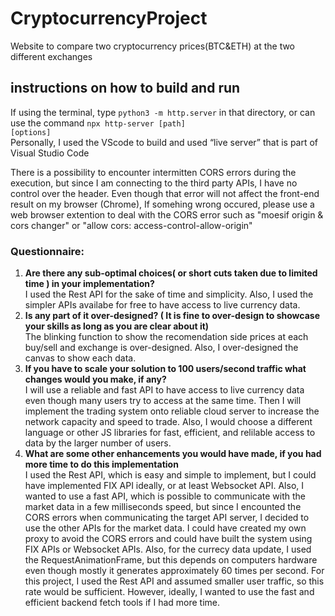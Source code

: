 # CryptocurrencyProject
Website to compare two cryptocurrency prices(BTC&amp;ETH) at the two different exchanges

## instructions on how to build and run
If using the terminal, type <code>python3 -m http.server</code> in that directory, or can use the command <code>npx http-server [path] [options]</code><br/>  Personally, I used the VScode to build and used “live server” that is part of Visual Studio Code<br/>  

There is a possibility to encounter intermitten CORS errors during the execution, but since I am connecting to the third party APIs, I have no control over the header. Even though that error will not affect the front-end result on my browser (Chrome), If somehing wrong occured, please use a web browser extention to deal with the CORS error such as "moesif origin & cors changer" or "allow cors: access-control-allow-origin"

### Questionnaire:
1. **Are there any sub-optimal choices( or short cuts taken due to limited time ) in your implementation?**<br/>
   I used the Rest API for the sake of time and simplicity. Also, I used the simpler APIs availabe for free to have access to live currency data.
2. **Is any part of it over-designed? ( It is fine to over-design to showcase your skills as long as you are clear about it)**<br/>
   The blinking function to show the recomendation side prices at each buy/sell and exchange is over-designed. Also, I over-designed the canvas to show each data.
3. **If you have to scale your solution to 100 users/second traffic what changes would you make, if any?**<br/>
   I will use a reliable and fast API to have access to live currency data even though many users try to access at the same time. Then I will implement the trading    system onto reliable cloud server to increase the network capacity and speed to trade. Also, I would choose a different language or other JS libraries for fast,   efficient, and relilable access to data by the larger number of users.  
4. **What are some other enhancements you would have made, if you had more time to do this implementation**<br/>
   I used the Rest API, which is easy and simple to implement, but I could have implemented FIX API ideally, or at least Websocket API. Also, I wanted to use a fast    API, which is possible to communicate with the market data in a few milliseconds speed, but since I encounted the CORS errors when communicating the target API      server, I decided to use the other APIs for the market data. I could have created my own proxy to avoid the CORS errors and could have built the system using FIX    APIs or Websocket APIs.
   Also, for the currecy data update, I used the RequestAnimationFrame, but this depends on computers hardware even though mostly it generates
   approximately 60 times per second. For this project, I used the Rest API and assumed smaller user traffic, so this rate would be sufficient. However, ideally, I    wanted to use the fast and efficient backend fetch tools if I had more time. 
